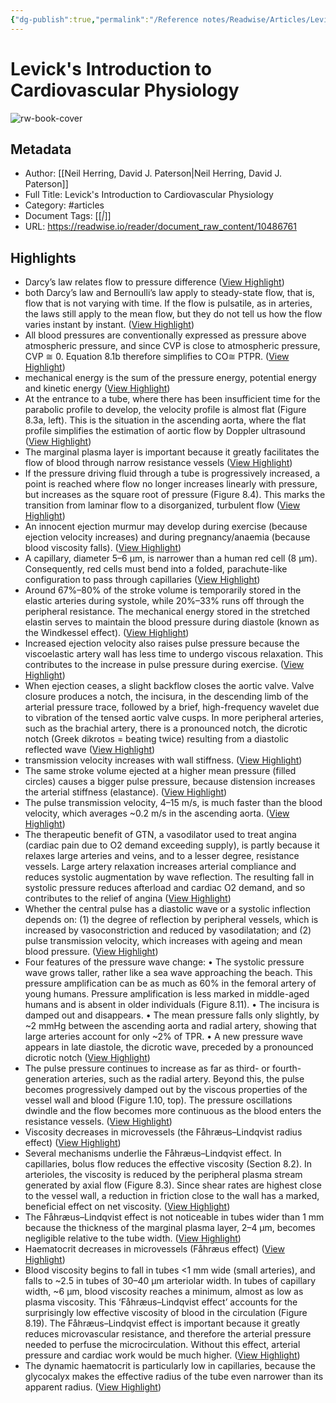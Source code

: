 ```yaml
---
{"dg-publish":true,"permalink":"/Reference notes/Readwise/Articles/Levick's Introduction to Cardiovascular Physiology/"}
---
```


# Levick's Introduction to Cardiovascular Physiology

![rw-book-cover](https://readwise-assets.s3.amazonaws.com/static/images/article0.00998d930354.png)

## Metadata
- Author: [[Neil Herring, David J. Paterson\|Neil Herring, David J. Paterson]]
- Full Title: Levick's Introduction to Cardiovascular Physiology
- Category: #articles
- Document Tags: [[*\|*]] 
- URL: https://readwise.io/reader/document_raw_content/10486761

## Highlights
- Darcy’s law relates flow to pressure difference ([View Highlight](https://read.readwise.io/read/01gxbpfav12jyrgdjkwsqcycna))
- both Darcy’s law and Bernoulli’s law apply to steady-state flow, that is, flow that is not varying with time. If the flow is pulsatile, as in arteries, the laws still apply to the mean flow, but they do not tell us how the flow varies instant by instant. ([View Highlight](https://read.readwise.io/read/01gxbprhca8gjpxm412wpzjzsv))
- All blood pressures are conventionally expressed as pressure above atmospheric pressure, and since CVP is close to atmospheric pressure, CVP ≅ 0. Equation 8.1b therefore simplifies to
  CO≅ PTPR. ([View Highlight](https://read.readwise.io/read/01gxbpm53tmdmc356021yv05zp))
- mechanical energy is the sum of the pressure energy, potential energy and kinetic energy ([View Highlight](https://read.readwise.io/read/01gxbppkxme9qz79z4rqzgdaqw))
- At the entrance to a tube, where there has been insufficient time for the parabolic profile to develop, the velocity profile is almost flat (Figure 8.3a, left). This is the situation in the ascending aorta, where the flat profile simplifies the estimation of aortic flow by Doppler ultrasound ([View Highlight](https://read.readwise.io/read/01gxbqbga11ea763hhj4j883t1))
- The marginal plasma layer is important because it greatly facilitates the flow of blood through narrow resistance vessels ([View Highlight](https://read.readwise.io/read/01gxbrc5jx7584dvzw1sbcvh7r))
- If the pressure driving fluid through a tube is progressively increased, a point is reached where flow no longer increases linearly with pressure, but increases as the square root of pressure (Figure 8.4). This marks the transition from laminar flow to a disorganized, turbulent flow ([View Highlight](https://read.readwise.io/read/01gxbrgqnshfntpw49ekct7thn))
- An innocent ejection murmur may develop during exercise (because ejection velocity increases) and during pregnancy/anaemia (because blood viscosity falls). ([View Highlight](https://read.readwise.io/read/01gxbrqsj7mswr2rp390250ane))
- A capillary, diameter 5–6 μm, is narrower than a human red cell (8 μm). Consequently, red cells must bend into a folded, parachute-like configuration to pass through capillaries ([View Highlight](https://read.readwise.io/read/01gxbrtps5sd8rgv7ctg42a14t))
- Around 67%–80% of the stroke volume is temporarily stored in the elastic arteries during systole, while 20%–33% runs off through the peripheral resistance. The mechanical energy stored in the stretched elastin serves to maintain the blood pressure during diastole (known as the Windkessel effect). ([View Highlight](https://read.readwise.io/read/01gxceebweg5rxb72gcrhdh8j9))
- Increased ejection velocity also raises pulse pressure because the viscoelastic artery wall has less time to undergo viscous relaxation. This contributes to the increase in pulse pressure during exercise. ([View Highlight](https://read.readwise.io/read/01gxcerf6jbsfwpbmks03001pg))
- When ejection ceases, a slight backflow closes the aortic valve. Valve closure produces a notch, the incisura, in the descending limb of the arterial pressure trace, followed by a brief, high-frequency wavelet due to vibration of the tensed aortic valve cusps. In more peripheral arteries, such as the brachial artery, there is a pronounced notch, the dicrotic notch (Greek dikrotos = beating twice) resulting from a diastolic reflected wave ([View Highlight](https://read.readwise.io/read/01gxcehrjb8ksgmbfac07s7dzz))
- transmission velocity increases with wall stiffness. ([View Highlight](https://read.readwise.io/read/01gxcf11f9qqnr93a72v7ntvhx))
- The same stroke volume ejected at a higher mean pressure (filled circles) causes a bigger pulse pressure, because distension increases the arterial stiffness (elastance). ([View Highlight](https://read.readwise.io/read/01gxcf56sv13habd9pbn2ctkx8))
- The pulse transmission velocity, 4–15 m/s, is much faster
  than the blood velocity, which averages ~0.2 m/s in the ascending aorta. ([View Highlight](https://read.readwise.io/read/01gxceydcefsy0y4yr6yph7djt))
- The therapeutic benefit of GTN, a vasodilator used to treat angina (cardiac pain due to O2
  demand
  exceeding supply), is partly because it relaxes large arteries and veins, and to a lesser degree, resistance vessels. Large artery relaxation increases arterial compliance and reduces systolic augmentation by wave reflection. The resulting fall in systolic pressure reduces afterload and cardiac O2
  demand, and so contributes to the relief of angina ([View Highlight](https://read.readwise.io/read/01gxcfm5mcdeqbdt756w2by0s4))
- Whether the central pulse has a diastolic wave or a systolic inflection depends on: (1) the degree of reflection by peripheral vessels, which is increased by vasoconstriction and reduced by vasodilatation; and (2) pulse transmission velocity, which increases with ageing and mean blood pressure. ([View Highlight](https://read.readwise.io/read/01gxcfhfbr8bngjbj2vj53q7ba))
- Four features of the pressure wave change: • The systolic pressure wave grows taller, rather like a sea wave approaching the beach. This pressure amplification can be as much as 60% in the femoral artery of young humans. Pressure amplification is less marked in middle-aged humans and is absent in older individuals (Figure 8.11).
  • The incisura is damped out and disappears. • The mean pressure falls only slightly, by ~2 mmHg between the ascending aorta and radial artery, showing that large arteries account for only ~2% of TPR.
  • A new pressure wave appears in late diastole, the dicrotic wave, preceded by a pronounced dicrotic notch ([View Highlight](https://read.readwise.io/read/01gxcg0qkaf3mfxv4x7bfbfzw4))
- The pulse pressure continues to increase as far as third- or fourth-generation arteries, such as the radial artery. Beyond this, the pulse becomes progressively damped out by the viscous properties of the vessel wall and blood (Figure 1.10, top). The pressure oscillations dwindle and the flow becomes more continuous as the blood enters the resistance vessels. ([View Highlight](https://read.readwise.io/read/01gxcfxanyqr9gmpwtd08g6me7))
- Viscosity decreases in microvessels (the Fåhræus–Lindqvist radius effect) ([View Highlight](https://read.readwise.io/read/01gxbqrt01r16g59w7e9jatggm))
- Several mechanisms underlie the Fåhræus–Lindqvist
  effect. In capillaries, bolus flow reduces the effective viscosity (Section 8.2). In arterioles, the viscosity is reduced by the peripheral plasma stream generated by axial flow (Figure 8.3). Since shear rates are highest close to the vessel wall, a reduction in friction close to the wall has a marked, beneficial effect on net viscosity. ([View Highlight](https://read.readwise.io/read/01gxbqxd5xysvaw783dxhhjghc))
- The Fåhræus–Lindqvist effect is not noticeable in tubes wider than 1 mm because the thickness of the marginal plasma layer, 2–4 μm, becomes negligible relative to the tube width. ([View Highlight](https://read.readwise.io/read/01gxbqxx979vybyrke0cakcqcj))
- Haematocrit decreases in microvessels (Fåhræus effect) ([View Highlight](https://read.readwise.io/read/01gxbqz52g1cz12b9jh64wn2nh))
- Blood viscosity begins to fall in tubes <1 mm wide (small arteries), and falls to ~2.5 in tubes of 30–40 μm arteriolar width. In tubes of capillary width, ~6 μm, blood viscosity reaches a minimum, almost as low as plasma viscosity. This ‘Fåhræus–Lindqvist effect’ accounts for the surprisingly low effective viscosity of blood in the circulation (Figure 8.19). The Fåhræus–Lindqvist effect is important because it greatly reduces microvascular resistance, and therefore the arterial pressure needed to perfuse the microcirculation. Without this effect, arterial pressure and cardiac work would be much higher. ([View Highlight](https://read.readwise.io/read/01gxbqs3d7d87dve2rtmmtwvr6))
- The dynamic haematocrit is particularly low in capillaries,
  because the glycocalyx makes the effective radius of the tube even narrower than its apparent radius. ([View Highlight](https://read.readwise.io/read/01gxbr57dce4fae30syp1n1adw))
